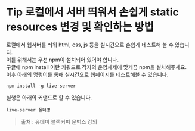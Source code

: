 # Tip 로컬에서 서버 띄워서 손쉽게 static resources 변경 및 확인하는 방법
로컬에서 웹서버를 띄워 html, css, js 등을 실시간으로 손쉽게 테스트해 볼 수 있습니다.   
이를 위해서는 우선 npm이 설치되어 있어야 합니다.   
구글에 npm install 이란 키워드로 각자의 운영체제에 맞게끔 npm을 설치해주세요.   
이후 아래의 명령어를 통해 실시간으로 웹페이지를 테스트해볼 수 있습니다.
```
npm install -g live-server
```
실행은 아래의 커맨드로 할 수 있습니다.   
```
live-server 폴더명
```

> 출처 : 유데미 블랙커피 문벅스 강의
